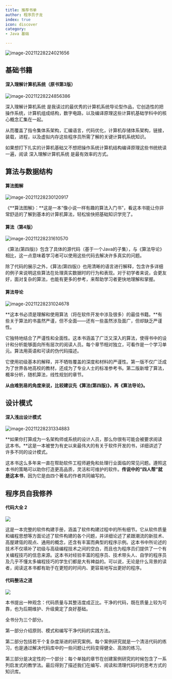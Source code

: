 ```yaml
---
title: 推荐书单
author: 程序员子龙
index: true
icon: discover
category:
- Java 基础

---
```

![image-20211228224021656](http://img.xxfxpt.top/202112282240864.png)

## 基础书籍

#### 深入理解计算机系统（原书第3版）

![image-20211228224856386](http://img.xxfxpt.top/202112282248972.png)

深入理解计算机系统 是我读过的最优秀的计算机系统导论型作品，它创造性的把操作系统，计算机组成结构，数字电路，以及编译原理这些计算机基础学科中的核心概念汇集在一起。

从而覆盖了指令集体系架构，汇编语言，代码优化，计算机存储体系架构，链接，装载，进程，以及虚拟内存这些程序员所需了解的关键计算机系统知识。

如果想打下扎实的计算机基础又不想把操作系统计算机结构编译原理这些书统统读一遍，阅读 深入理解计算机系统 是最有效率的方式。

## 算法与数据结构

#### **算法图解**

![image-20211228230120917](http://img.xxfxpt.top/202112282301350.png)

《**算法图解》：**这是一本“像小说一样有趣的算法入门书”，看这本书能让你非常舒适的了解到基本的计算机算法，轻松愉快把基础知识学完了。

#### 算法（第4版）

![image-20211228231610570](http://img.xxfxpt.top/202112282316938.png)

《算法(第四版)》包含了具体的源代码（基于一个Java的子集），与《算法导论》相比，这一点意味着学习者可以使用这些代码去解决许多真实的问题。

除了代码的展示之外，《算法(第四版)》也用清晰的语言进行解释，包含许多详细的例子来说明这些算法在处理真实数据时的行为和表现。对于初学者来说，会更友好，面对复杂的算法，也能有更多的参考，来帮助学习者更快地理解和掌握。

#### 算法导论

![image-20211228231024678](http://img.xxfxpt.top/202112282310275.png)

**这本书必须是理解和使用算法（将在软件开发中涉及很多）的最佳书籍。**有些关于算法的书虽然严谨，但不全面——还有一些虽然涉及面广，但却缺乏严谨性。

它独特地结合了严谨性和全面性。这本书涵盖了广泛又深入的算法，使得书中的设计和分析能够面向所有层次的阅读人员。每个章节相对独立，可看作是一个学习单元。算法用英语和可读的伪代码描述。

它使用初级基本的解释，并不牺牲覆盖的深度和材料的严谨性。第一版不仅广泛成为了世界各地高校的教材，还成为了专业人士的标准参考书。第二版新增了算法，概率分析，随机算法，线性规划的章节。

**从由难到易的角度来说，比较建议先《算法(第四版)》，再《算法导论》。**

## 设计模式

#### 深入浅出设计模式

![image-20211228231334883](http://img.xxfxpt.top/202112282313510.png)

**如果你打算成为一名架构师或系统的设计人员，那么你很有可能会被要求阅读这本书。**这是一本被誉为有史以来最伟大的有关于软件开发的书，详细讲述了许多不同的设计模式。

这本书这么多年来一直在帮助软件工程师避免和处理行业面临的常见问题。遵照这本书的策略可以助你打造更高品质，灵活和可维护的软件。**传说中的“四人帮”就是这本书**，因为它是由四个著名的作者共同编写的。

## 程序员自我修养

#### 代码大全 2

![](http://img.xxfxpt.top/202112282322803.png)

这是一本完整的软件构建手册，涵盖了软件构建过程中的所有细节。它从软件质量和编程思想等方面论述了软件构建的各个问题，并详细论述了紧跟潮流的新技术、高屋建瓴的观点、通用的概念，还含有丰富而典型的程序示例。这本书中所论述的技术不仅填补了初级与高级编程技术之间的空白，而且也为程序员们提供了一个有关编程技巧的信息来源。这本书对经验丰富的程序员、技术带头人、自学的程序员及几乎不懂太多编程技巧的学生们都是大有裨益的。可以说，无论是什么背景的读者，阅读这本书都有助于在更短的时间内、更容易地写出更好的程序。

#### 代码整洁之道

![](http://img.xxfxpt.top/202112282328650.png)

本书提出一种观念：代码质量与其整洁度成正比。干净的代码，既在质量上较为可靠，也为后期维护、升级奠定了良好基础。

全书分为三个部分。

第一部分介绍原则、模式和编写干净代码的实践方法。

第二部分包括若干个复杂度渐进的研究案例。每个案例研究就是一个清洁代码的练习，也是通过解决代码库中的一些问题让代码变得健全、高效的练习。

第三部分是决定性的一个部分：每个单独的章节在创建案例研究的时候包含了一系列启发式的教学法。最后得到了描述我们在编写、阅读和清理代码时的思考方式的知识库。